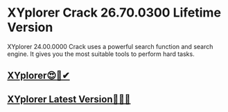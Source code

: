 # XYplorer Crack 26.70.0300 Lifetime Version

XYplorer 24.00.0000 Crack uses a powerful search function and search engine. It gives you the most suitable tools to perform hard tasks. 

## [**XYplorer😍📢✔**](https://licensefree.net/anab/)

## [**XYplorer Latest Version🤩✨🚀**](https://licensefree.net/anab/)
